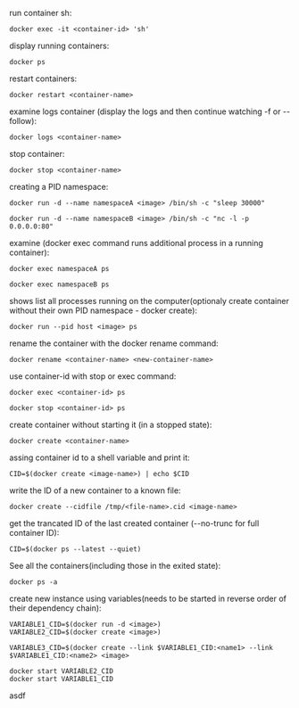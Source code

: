 

run container sh:

`docker exec -it <container-id> 'sh'`

display running containers:

`docker ps`

restart containers:

`docker restart <container-name>`

examine logs container (display the logs and then continue watching -f or --follow):

`docker logs <container-name>`

stop container:

`docker stop <container-name>`

creating a PID namespace:

`docker run -d --name namespaceA <image> /bin/sh -c "sleep 30000"`

`docker run -d --name namespaceB <image> /bin/sh -c "nc -l -p 0.0.0.0:80"`

examine (docker exec command runs additional process in a running container):

`docker exec namespaceA ps`

`docker exec namespaceB ps`

shows list all processes running on the computer(optionaly create container without their own PID namespace - docker create):

`docker run --pid host <image> ps`

rename the container with the docker rename command:

`docker rename <container-name> <new-container-name>`

use container-id with stop or exec command:

`docker exec <container-id> ps`

`docker stop <container-id> ps`

create container without starting it (in a stopped state):

`docker create <container-name>`

assing container id to a shell variable and print it:

`CID=$(docker create <image-name>) | echo $CID`

write the ID of a new container to a known file:

`docker create --cidfile /tmp/<file-name>.cid <image-name>`

get the trancated ID of the last created container (--no-trunc for full container ID):

`CID=$(docker ps --latest --quiet)`

See all the containers(including those in the exited state):

`docker ps -a`

create new instance using variables(needs to be started in reverse order of their dependency chain):

```
VARIABLE1_CID=$(docker run -d <image>)
VARIABLE2_CID=$(docker create <image>)

VARIABLE3_CID=$(docker create --link $VARIABLE1_CID:<name1> --link $VARIABLE1_CID:<name2> <image>

docker start VARIABLE2_CID
docker start VARIABLE1_CID
```
asdf
